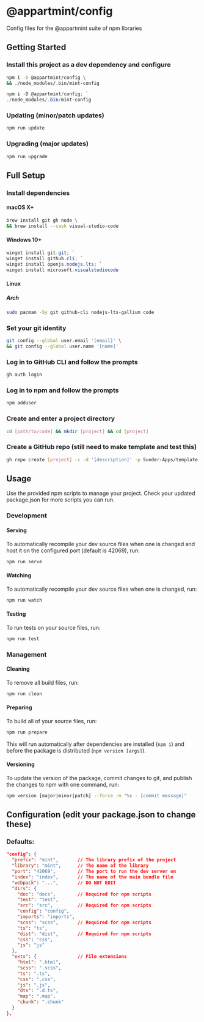 # @appartmint/config
Config files for the @appartmint suite of npm libraries

## Getting Started
### Install this project as a dev dependency and configure
```bash
npm i -D @appartmint/config \
&& ./node_modules/.bin/mint-config
```
```powershell
npm i -D @appartmint/config; `
./node_modules/.bin/mint-config
```

### Updating (minor/patch updates)
```bash
npm run update
```

### Upgrading (major updates)
```bash
npm run upgrade
```

## Full Setup
### Install dependencies
#### macOS X+
```bash
brew install git gh node \
&& brew install --cask visual-studio-code
```

#### Windows 10+
```powershell
winget install git.git; `
winget install github.cli; `
winget install openjs.nodejs.lts; `
winget install microsoft.visualstudiocode
```

#### Linux
##### Arch
```bash
sudo pacman -Sy git github-cli nodejs-lts-gallium code
```

### Set your git identity
```bash
git config --global user.email '[email]' \
&& git config --global user.name '[name]'
```

### Log in to GitHub CLI and follow the prompts
```bash
gh auth login
```

### Log in to npm and follow the prompts
```bash
npm adduser
```

### Create and enter a project directory
```bash
cd [path/to/code] && mkdir [project] && cd [project]
```

### Create a GitHub repo (still need to make template and test this)
```bash
gh repo create [project] -c -d '[description]' -p Sunder-Apps/template --public && npm i
```

## Usage
Use the provided npm scripts to manage your project.
Check your updated package.json for more scripts you can run.

### Development
#### Serving
To automatically recompile your dev source files when one is changed and host it on the configured port (default is 42069), run:
```bash
npm run serve
```

#### Watching
To automatically recompile your dev source files when one is changed, run:
```bash
npm run watch
```

#### Testing
To run tests on your source files, run:
```bash
npm run test
```

### Management
#### Cleaning
To remove all build files, run:
```bash
npm run clean
```

#### Preparing
To build all of your source files, run:
```bash
npm run prepare
```
This will run automatically after dependencies are installed (`npm i`) and before the package is distributed (`npm version [args]`).

#### Versioning
To update the version of the package, commit changes to git, and publish the changes to npm with one command, run:
```bash
npm version [major|minor|patch] --force -m "%s - [commit message]"
```

## Configuration (edit your package.json to change these)
### Defaults:
```json
"config": {
  "prefix": "mint",       // The library prefix of the project
  "library": "mint",      // The name of the library
  "port": "42069",        // The port to run the dev server on
  "index": "index",       // The name of the main bundle file
  "webpack": "...",       // DO NOT EDIT
  "dirs": {
    "doc": "docs",        // Required for npm scripts
    "test": "test",
    "src": "src",         // Required for npm scripts
    "config": "config",
    "imports": "imports",
    "scss": "scss",       // Required for npm scripts
    "ts": "ts",
    "dist": "dist",       // Required for npm scripts
    "css": "css",
    "js": "js"
  },
  "exts": {               // File extensions
    "html": ".html",
    "scss": ".scss",
    "ts": ".ts",
    "css": ".css",
    "js": ".js",
    "dts": ".d.ts",
    "map": ".map",
    "chunk": ".chunk"
  }
},
```